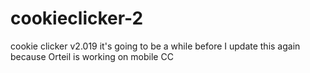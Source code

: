# cookieclicker-2
cookie clicker v2.019
it's going to be a while before I update this again because Orteil is working on mobile CC
